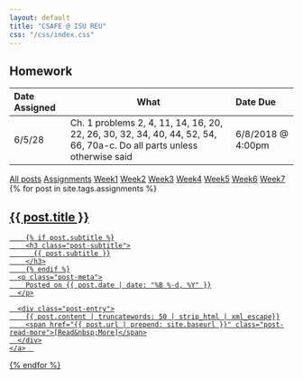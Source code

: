 ```yaml
---
layout: default
title: "CSAFE @ ISU REU"
css: "/css/index.css"
---
```


## Homework 

Date Assigned | What | Date Due 
:-------------|------|:--------
6/5/28        | Ch. 1 problems 2, 4, 11, 14, 16, 20, 22, 26, 30, 32, 34, 40, 44, 52, 54, 66, 70a-c. Do all parts unless otherwise said | 6/8/2018 @ 4:00pm

<div class="list-filters">
  <a href="/reu17" class="list-filter">All posts</a>
  <a href="/reu17/assignments" class="list-filter filter-selected">Assignments</a>
  <a href="/reu17/week1" class="list-filter">Week1</a>
  <a href="/reu17/week2" class="list-filter">Week2</a>
  <a href="/reu17/week3" class="list-filter">Week3</a>
  <a href="/reu17/week4" class="list-filter">Week4</a>
  <a href="/reu17/week5" class="list-filter">Week5</a>
  <a href="/reu17/week6" class="list-filter">Week6</a>
  <a href="/reu17/week7" class="list-filter">Week7</a>
</div>

<div class="posts-list">
  {% for post in site.tags.assignments %}
  <article>
    <a class="post-preview" href="{{ post.url | prepend: site.baseurl }}">
	    <h2 class="post-title">{{ post.title }}</h2>
	
	    {% if post.subtitle %}
	    <h3 class="post-subtitle">
	      {{ post.subtitle }}
	    </h3>
	    {% endif %}
      <p class="post-meta">
        Posted on {{ post.date | date: "%B %-d, %Y" }}
      </p>

      <div class="post-entry">
        {{ post.content | truncatewords: 50 | strip_html | xml_escape}}
        <span href="{{ post.url | prepend: site.baseurl }}" class="post-read-more">[Read&nbsp;More]</span>
      </div>
    </a>  
   </article>
  {% endfor %}
</div>
